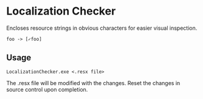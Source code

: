 ﻿# Localization Checker

Encloses resource strings in obvious characters for easier visual inspection.

    foo -> [✓foo]

## Usage

    LocalizationChecker.exe <.resx file>

The .resx file will be modified with the changes.
Reset the changes in source control upon completion.
